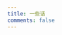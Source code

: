 ```yaml
---
title: 一些话
comments: false
---
```


<body>
 <!-- 引用artitalk -->
<script type="text/javascript" src="https://unpkg.com/artitalk" class="pjax-reload"></script>
<!-- 存放说说的容器 -->
<div id="artitalk_main"></div>
<script class="pjax-reload">
new Artitalk({
    appId: 'AL2qc8mR3D1gcLYeQWEWNh62-MdYXbMMI', // Your leancloud appId
    appKey: '7oWMi8af1pHJeuxeDGsjEson', // Your leancloud appKey
    pageSize: 2000000,
    avatarPla:"https://cdn.jsdelivr.net/gh/kitety/blog_img/2020-10-17/1602950338964-image.png"
})
</script>
</body>
